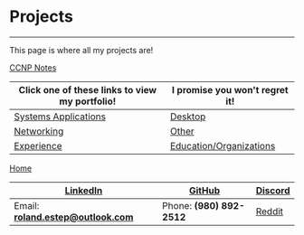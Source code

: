 # Projects
-----------------
This page is where all my projects are!

[CCNP Notes](https://rcestep.github.io/CCNP-Notes/)


Click one of these links to view my portfolio! | I promise you won't regret it!
--------------------------------------------- | ---------------------------------------------------------------
[Systems Applications](../systems/systems.md) | [Desktop](../desktop/desktop.md)
[Networking](../networking/networking.md) | [Other](../other/other.md)
[Experience](../experience/experience.md) | [Education/Organizations](../education_organizations/education_organizations.md)
[Home](..)

[LinkedIn](https://linkedin.com/in/roland-c-estep) | [GitHub](https://github.com/rcestep) | [Discord](https://discordhub.com/profile/532348150019522580)
-------------------------------------------------- | ------------------------------------ | ------------------------------------------------------------
Email: **roland.estep@outlook.com**                | Phone: **(980) 892-2512**             | [Reddit](https://reddit.com/user/rcmoonpie1)
